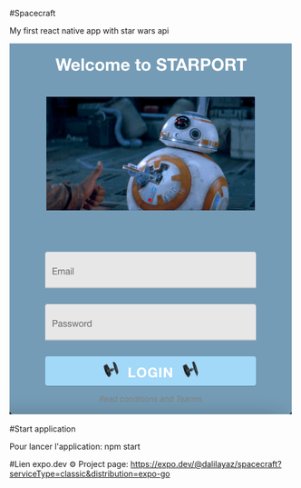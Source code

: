 #Spacecraft

My first react native app with star wars api 

![alt text](https://github.com/DalilaYaz/spacecraft/blob/main/Capture.png?raw=true)

#Start application

Pour lancer l'application: npm start

#Lien expo.dev
⚙️   Project page: https://expo.dev/@dalilayaz/spacecraft?serviceType=classic&distribution=expo-go
